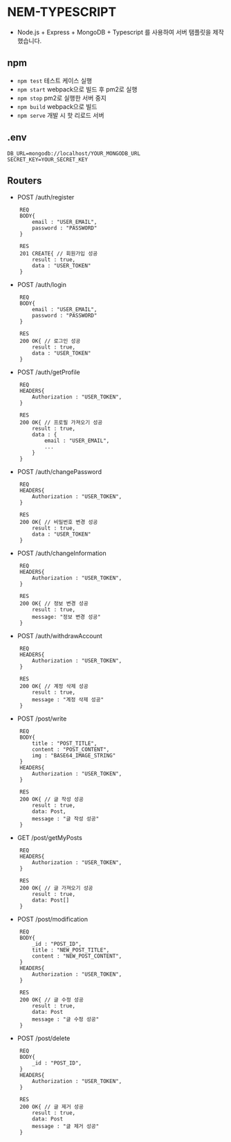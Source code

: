 # NEM-TYPESCRIPT

-   Node.js + Express + MongoDB + Typescript 를 사용하여 서버 탬플릿을 제작했습니다.

## npm

-   `npm test` 테스트 케이스 실행
-   `npm start` webpack으로 빌드 후 pm2로 실행
-   `npm stop` pm2로 실행한 서버 중지
-   `npm build` webpack으로 빌드
-   `npm serve` 개발 시 핫 리로드 서버

## .env

```
DB_URL=mongodb://localhost/YOUR_MONGODB_URL
SECRET_KEY=YOUR_SECRET_KEY
```

## Routers

-   POST /auth/register

```
    REQ
    BODY{
        email : "USER_EMAIL",
        password : "PASSWORD"
    }

    RES
    201 CREATE{ // 회원가입 성공
        result : true,
        data : "USER_TOKEN"
    }
```

-   POST /auth/login

```
    REQ
    BODY{
        email : "USER_EMAIL",
        password : "PASSWORD"
    }

    RES
    200 OK{ // 로그인 성공
        result : true,
        data : "USER_TOKEN"
    }
```

-   POST /auth/getProfile

```
    REQ
    HEADERS{
        Authorization : "USER_TOKEN",
    }

    RES
    200 OK{ // 프로필 가져오기 성공
        result : true,
        data : {
            email : "USER_EMAIL",
            ...
        }
    }
```

-   POST /auth/changePassword

```
    REQ
    HEADERS{
        Authorization : "USER_TOKEN",
    }

    RES
    200 OK{ // 비밀번호 변경 성공
        result : true,
        data : "USER_TOKEN"
    }
```

-   POST /auth/changeInformation

```
    REQ
    HEADERS{
        Authorization : "USER_TOKEN",
    }

    RES
    200 OK{ // 정보 변경 성공
        result : true,
        message: "정보 변경 성공"
    }
```

-   POST /auth/withdrawAccount

```
    REQ
    HEADERS{
        Authorization : "USER_TOKEN",
    }

    RES
    200 OK{ // 계정 삭제 성공
        result : true,
        message : "계정 삭제 성공"
    }
```

-   POST /post/write

```
    REQ
    BODY{
        title : "POST_TITLE",
        content : "POST_CONTENT",
        img : "BASE64_IMAGE_STRING"
    }
    HEADERS{
        Authorization : "USER_TOKEN",
    }

    RES
    200 OK{ // 글 작성 성공
        result : true,
        data: Post,
        message : "글 작성 성공"
    }
```

-   GET /post/getMyPosts

```
    REQ
    HEADERS{
        Authorization : "USER_TOKEN",
    }

    RES
    200 OK{ // 글 가져오기 성공
        result : true,
        data: Post[]
    }
```

-   POST /post/modification

```
    REQ
    BODY{
        _id : "POST_ID",
        title : "NEW_POST_TITLE",
        content : "NEW_POST_CONTENT",
    }
    HEADERS{
        Authorization : "USER_TOKEN",
    }

    RES
    200 OK{ // 글 수정 성공
        result : true,
        data: Post
        message : "글 수정 성공"
    }
```

-   POST /post/delete

```
    REQ
    BODY{
        _id : "POST_ID",
    }
    HEADERS{
        Authorization : "USER_TOKEN",
    }

    RES
    200 OK{ // 글 제거 성공
        result : true,
        data: Post
        message : "글 제거 성공"
    }
```
